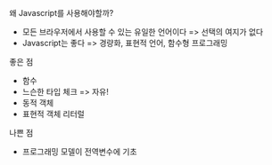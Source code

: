 왜 Javascript를 사용해야할까?

- 모든 브라우저에서 사용할 수 있는 유일한 언어이다 => 선택의 여지가 없다
- Javascript는 좋다 => 경량화, 표현적 언어, 함수형 프로그래밍

좋은 점
- 함수
- 느슨한 타입 체크 => 자유!
- 동적 객체
- 표현적 객체 리터럴

나쁜 점
- 프로그래밍 모델이 전역변수에 기초